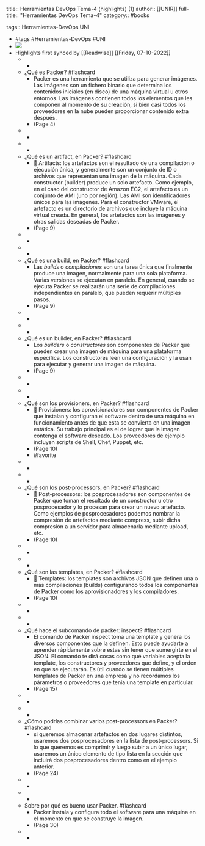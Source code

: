title:: Herramientas DevOps Tema-4 (highlights) (1)
author:: [[UNIR]]
full-title:: "Herramientas DevOps Tema-4"
category:: #books

tags:: Herramientas-DevOps UNI

- #tags #Herramientas-DevOps #UNI
- ![](https://readwise-assets.s3.amazonaws.com/media/uploaded_book_covers/profile_22942/c05b5ba7-0c7e-44ec-a901-1407a0a6c414.jpg)
- Highlights first synced by [[Readwise]] [[Friday, 07-10-2022]]
	- -
	- ¿Qué es Packer? #flashcard
		- Packer es una herramienta que se utiliza para generar imágenes. Las imágenes son un fichero binario que determina los contenidos iniciales (en disco) de una máquina virtual  u  otros  entornos.  Las  imágenes  contienen  todos  los  elementos  que  les componen al momento de su creación, si bien casi todos los proveedores en la nube pueden proporcionar contenido extra después.
		- (Page 4)
	- -
	- -
	- ¿Qué es un artifact, en Packer? #flashcard
		-   Artifacts: los artefactos son el resultado de una compilación o ejecución única, y generalmente son un conjunto de ID o archivos que representan una imagen de la máquina. Cada constructor (builder) produce un solo artefacto. Como ejemplo, en el caso del constructor de Amazon EC2, el artefacto es un conjunto de AMI (uno por  región).  Las  AMI  son  identificadores  únicos  para  las  imágenes.  Para  el constructor  VMware,  el  artefacto  es  un  directorio  de  archivos  que  incluye  la máquina virtual creada. En general, los artefactos son las imágenes y otras salidas deseadas de Packer.
		- (Page 9)
	- -
	- -
	- ¿Qué es una build, en Packer? #flashcard
		- Las *builds* o *compilaciones* son una tarea única que finalmente produce una imagen, normalmente para una sola plataforma. Varias versiones se ejecutan en paralelo. En general, cuando se ejecuta Packer se realizarán una serie de compilaciones independientes en paralelo, que pueden requerir múltiples pasos.
		- (Page 9)
	- -
	- -
	- ¿Qué es un builder, en Packer? #flashcard
		- Los *builders* o *constructores* son componentes de Packer que pueden crear una imagen de máquina para una plataforma específica. Los constructores leen una configuración y la usan para ejecutar y generar una imagen de máquina.
		- (Page 9)
	- -
	- -
	- ¿Qué son los provisioners, en Packer? #flashcard
		-   Provisioners:  los  aprovisionadores  son  componentes  de  Packer  que  instalan  y configuran el software dentro de una máquina en funcionamiento antes de que esta se convierta en una imagen estática. Su trabajo principal es el de lograr que la  imagen  contenga  el  software  deseado.  Los  proveedores  de  ejemplo  incluyen scripts de  Shell,  Chef, Puppet,  etc.
		- (Page 10)
		- #favorite
	- -
	- -
	- ¿Qué son los post-processors, en Packer? #flashcard
		-   Post-processors: los posprocesadores son componentes de Packer que toman el resultado  de  un  constructor  u  otro  posprocesador  y  lo  procesan  para  crear  un nuevo  artefacto.  Como  ejemplos  de  posprocesadores  podemos  nombrar  la compresión  de  artefactos  mediante  compress,  subir  dicha  compresión  a  un servidor para almacenarla mediante upload, etc.
		- (Page 10)
	- -
	- -
	- ¿Qué son las templates, en Packer? #flashcard
		-   Templates: los templates son archivos JSON que definen una o más compilaciones (builds)  configurando todos los  componentes  de  Packer  como los aprovisionadores y los compiladores.
		- (Page 10)
	- -
	- -
	- ¿Qué hace el subcomando de packer: inspect? #flashcard
		- El comando de Packer inspect toma una template y genera los diversos componentes que la definen. Esto puede ayudarte a aprender rápidamente sobre estas sin tener que sumergirte  en  el  JSON.  El  comando  te  dirá  cosas  como  qué  variables  acepta  la template, los constructores y proveedores que define, y el orden en que se ejecutarán. Es  útil  cuando  se  tienen  múltiples  templates  de  Packer  en  una  empresa  y  no recordamos los párametros o proveedores que tenía una template en particular.
		- (Page 15)
	- -
	- -
	- ¿Cómo podrías combinar varios post-processors en Packer? #flashcard
		- si queremos almacenar artefactos en dos lugares distintos, usaremos dos posprocesadores en la lista de post‐processors. Si lo que queremos es comprimir y luego subir a un único lugar, usaremos un único elemento de tipo lista en la sección que incluirá dos posprocesadores dentro como en el ejemplo anterior.
		- (Page 24)
	- -
	- -
	- Sobre por qué es bueno usar  Packer. #flashcard
		- Packer instala y configura todo el software para una máquina en el momento en que se construye la imagen.
		- (Page 30)
	- -